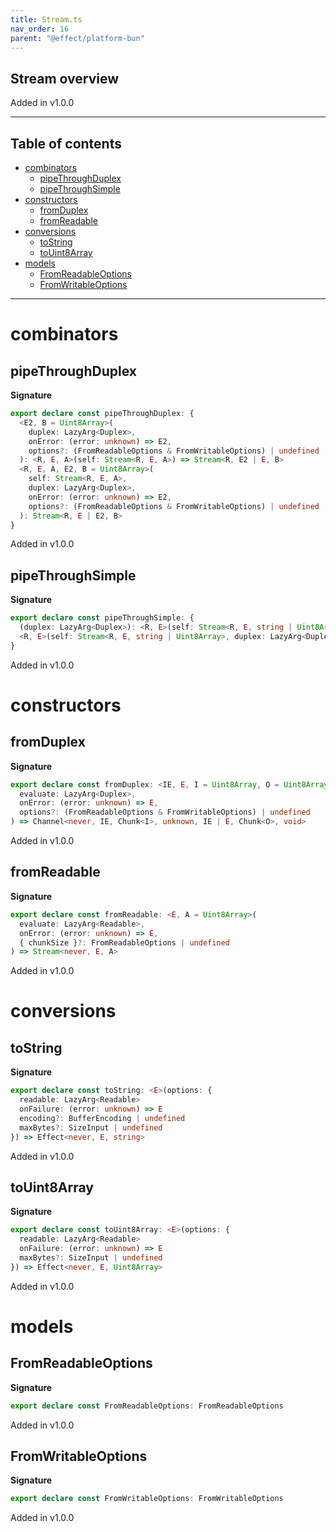 ```yaml
---
title: Stream.ts
nav_order: 16
parent: "@effect/platform-bun"
---
```


## Stream overview

Added in v1.0.0

---

<h2 class="text-delta">Table of contents</h2>

- [combinators](#combinators)
  - [pipeThroughDuplex](#pipethroughduplex)
  - [pipeThroughSimple](#pipethroughsimple)
- [constructors](#constructors)
  - [fromDuplex](#fromduplex)
  - [fromReadable](#fromreadable)
- [conversions](#conversions)
  - [toString](#tostring)
  - [toUint8Array](#touint8array)
- [models](#models)
  - [FromReadableOptions](#fromreadableoptions)
  - [FromWritableOptions](#fromwritableoptions)

---

# combinators

## pipeThroughDuplex

**Signature**

```ts
export declare const pipeThroughDuplex: {
  <E2, B = Uint8Array>(
    duplex: LazyArg<Duplex>,
    onError: (error: unknown) => E2,
    options?: (FromReadableOptions & FromWritableOptions) | undefined
  ): <R, E, A>(self: Stream<R, E, A>) => Stream<R, E2 | E, B>
  <R, E, A, E2, B = Uint8Array>(
    self: Stream<R, E, A>,
    duplex: LazyArg<Duplex>,
    onError: (error: unknown) => E2,
    options?: (FromReadableOptions & FromWritableOptions) | undefined
  ): Stream<R, E | E2, B>
}
```

Added in v1.0.0

## pipeThroughSimple

**Signature**

```ts
export declare const pipeThroughSimple: {
  (duplex: LazyArg<Duplex>): <R, E>(self: Stream<R, E, string | Uint8Array>) => Stream<R, E | PlatformError, Uint8Array>
  <R, E>(self: Stream<R, E, string | Uint8Array>, duplex: LazyArg<Duplex>): Stream<R, E | PlatformError, Uint8Array>
}
```

Added in v1.0.0

# constructors

## fromDuplex

**Signature**

```ts
export declare const fromDuplex: <IE, E, I = Uint8Array, O = Uint8Array>(
  evaluate: LazyArg<Duplex>,
  onError: (error: unknown) => E,
  options?: (FromReadableOptions & FromWritableOptions) | undefined
) => Channel<never, IE, Chunk<I>, unknown, IE | E, Chunk<O>, void>
```

Added in v1.0.0

## fromReadable

**Signature**

```ts
export declare const fromReadable: <E, A = Uint8Array>(
  evaluate: LazyArg<Readable>,
  onError: (error: unknown) => E,
  { chunkSize }?: FromReadableOptions | undefined
) => Stream<never, E, A>
```

Added in v1.0.0

# conversions

## toString

**Signature**

```ts
export declare const toString: <E>(options: {
  readable: LazyArg<Readable>
  onFailure: (error: unknown) => E
  encoding?: BufferEncoding | undefined
  maxBytes?: SizeInput | undefined
}) => Effect<never, E, string>
```

Added in v1.0.0

## toUint8Array

**Signature**

```ts
export declare const toUint8Array: <E>(options: {
  readable: LazyArg<Readable>
  onFailure: (error: unknown) => E
  maxBytes?: SizeInput | undefined
}) => Effect<never, E, Uint8Array>
```

Added in v1.0.0

# models

## FromReadableOptions

**Signature**

```ts
export declare const FromReadableOptions: FromReadableOptions
```

Added in v1.0.0

## FromWritableOptions

**Signature**

```ts
export declare const FromWritableOptions: FromWritableOptions
```

Added in v1.0.0
